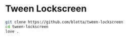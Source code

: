 # Tween Lockscreen

```sh
git clone https://github.com/blotta/tween-lockscreen
cd tween-lockscreen
love .
```
